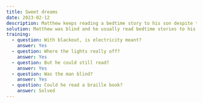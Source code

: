 ```yaml
---
title: Sweet dreams
date: 2023-02-12
description: Matthew keeps reading a bedtime story to his son despite the blackout.
solution: Matthew was blind and he usually read bedtime stories to his son from a braille book. That night there was a blackout, but this did not stop him from finishing the story.
training:
  - question: With blackout, is electricity meant?
    answer: Yes
  - question: Where the lights really off?
    answer: Yes
  - question: But he could still read?
    answer: Yes
  - question: Was the man blind?
    answer: Yes
  - question: Could he read a braille book?
    answer: Solved
---
```

